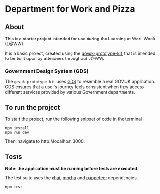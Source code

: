 # Department for Work and Pizza

## About

This is a starter project intended for use during the Learning at Work Week (L@WW).

It is a basic project, created using the [govuk-prototype-kit](https://prototype-kit.service.gov.uk/docs/),
that is intended to be built upon by attendees throughout L@WW.

### Government Design System (GDS)

The `govuk-prototype-kit` uses [GDS](https://design-system.service.gov.uk/) to resemble a real GOV.UK
application. GDS ensures that a user's journey feels consistent when they access different services
provided by various Government departments.

## To run the project

To start the project, run the following snippet of code in the terminal:

```shell
npm install
npm run dev
```

Then, navigate to http://localhost:3000.

## Tests

**Note: the application must be running before tests are executed.**

The test suite uses the [chai](https://www.npmjs.com/package/chai), [mocha](https://www.npmjs.com/package/mocha) 
and [puppeteer](https://www.npmjs.com/package/puppeteer) dependencies.

```shell
npm test
```
